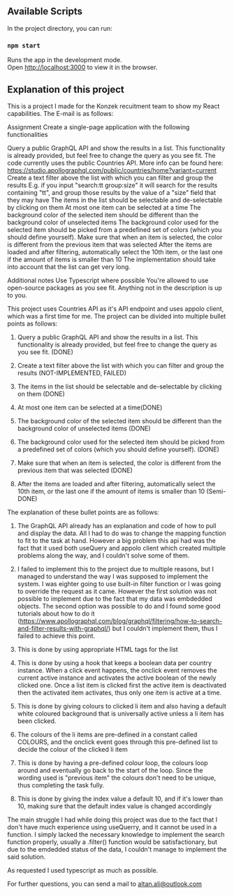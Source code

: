 ## Available Scripts

In the project directory, you can run:

### `npm start`

Runs the app in the development mode.\
Open [http://localhost:3000](http://localhost:3000) to view it in the browser.

## Explanation of this project

This is a project I made for the Konzek recuitment team to show my React capabilities. The E-mail is as follows:

Assignment
Create a single-page application with the following functionalities

Query a public GraphQL API and show the results in a list. This functionality is already provided, but feel free to change the query as you see fit.
The code currently uses the public Countries API. More info can be found here: https://studio.apollographql.com/public/countries/home?variant=current
Create a text filter above the list with which you can filter and group the results
E.g. if you input "search:tt group:size" it will search for the results containing "tt", and group those results by the value of a "size" field that they may have
The items in the list should be selectable and de-selectable by clicking on them
At most one item can be selected at a time
The background color of the selected item should be different than the background color of unselected items
The background color used for the selected item should be picked from a predefined set of colors (which you should define yourself). Make sure that when an item is selected, the color is different from the previous item that was selected
After the items are loaded and after filtering, automatically select the 10th item, or the last one if the amount of items is smaller than 10
The implementation should take into account that the list can get very long.

Additional notes
Use Typescript where possible
You're allowed to use open-source packages as you see fit.
Anything not in the description is up to you.

This project uses Countries API as it's API endpoint and uses appolo client, which was a first time for me.
The project can be divided into multiple bullet points as follows:

1. Query a public GraphQL API and show the results in a list. This functionality is already provided, but feel free to change the query as you see fit. (DONE)

2. Create a text filter above the list with which you can filter and group the results (NOT-IMPLEMENTED, FAILED)

3. The items in the list should be selectable and de-selectable by clicking on them (DONE)

4. At most one item can be selected at a time(DONE)

5. The background color of the selected item should be different than the background color of unselected items (DONE)

6. The background color used for the selected item should be picked from a predefined set of colors (which you should define yourself). (DONE)

7. Make sure that when an item is selected, the color is different from the previous item that was selected (DONE)

8. After the items are loaded and after filtering, automatically select the 10th item, or the last one if the amount of items is smaller than 10 (Semi-DONE)

The explanation of these bullet points are as follows:

1. The GraphQL API already has an explanation and code of how to pull and display the data. All I had to do was to change the mapping function to fit to the task at hand. However a big problem this api had was the fact that it used both useQuery and appolo client which created multiple problems along the way, and I couldn't solve some of them.

2. I failed to implement this to the project due to multiple reasons, but I managed to understand the way I was supposed to implement the system. I was eighter going to use built-in filter function or I was going to override the request as it came. However the first solution was not possible to implement due to the fact that my data was embdedded objects. The second option was possible to do and I found some good tutorials about how to do it (https://www.apollographql.com/blog/graphql/filtering/how-to-search-and-filter-results-with-graphql/) but I couldn't implement them, thus I failed to achieve this point.

3. This is done by using appropriate HTML tags for the list

4. This is done by using a hook that keeps a boolean data per country instance. When a click event happens, the onclick event removes the current active instance and activates the active boolean of the newly clicked one. Once a list item is clicked first the active item is deactivated then the activated item activates, thus only one item is active at a time.

5. This is done by giving colours to clicked li item and also having a default white coloured background that is universally active unless a li item has been clicked.

6. The colours of the li items are pre-defined in a constant called COLOURS, and the onclick event goes through this pre-defined list to decide the colour of the clicked li item

7. This is done by having a pre-defined colour loop, the colours loop around and eventually go back to the start of the loop. Since the wording used is "previous item" the colours don't need to be unique, thus completing the task fully.

8. This is done by giving the index value a default 10, and if it's lower than 10, making sure that the default index value is changed accordingly

The main struggle I had while doing this project was due to the fact that I don't have much experience using useQuerry, and it cannot be used in a function. I simply lacked the necessary knowledge to implement the search function properly, usually a .filter() function would be satisfactionary, but due to the emdedded status of the data, I couldn't manage to implement the said solution.

As requested I used typescript as much as possible.

For further questions, you can send a mail to altan.ali@outlook.com

